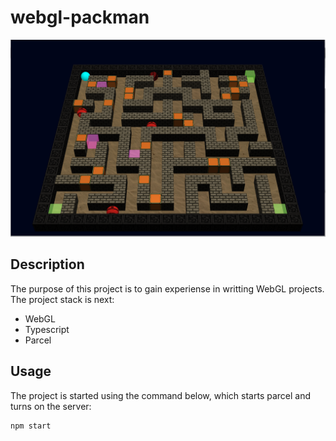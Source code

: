 # webgl-packman

![Screen of game](https://github.com/MaDRaGe/webgl-packman/blob/master/Packman.png?raw=true)

## Description

The purpose of this project is to gain experiense in writting WebGL projects. The project stack is next:

- WebGL
- Typescript
- Parcel

## Usage
The project is started using the command below, which starts parcel and turns on the server: 

```
npm start
```

